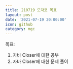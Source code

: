 ```yaml
---
title: 210719 모각코 목표
layout: post
date: '2021-07-19 20:00:00'
icon: github
category: mgc
---
```


목표:
1. 자바 Closer에 대한 공부
2. 자바 Closer에 대한 문제 풀이
